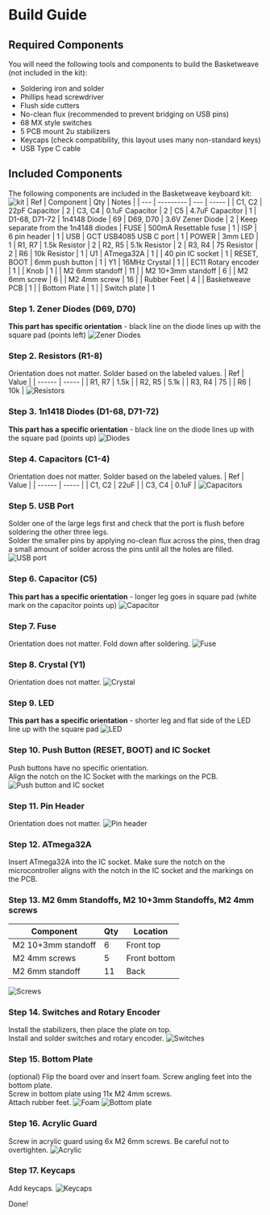 # Build Guide

## Required Components
You will need the following tools and components to build the Basketweave (not included in the kit):
- Soldering iron and solder
- Phillips head screwdriver
- Flush side cutters
- No-clean flux (recommended to prevent bridging on USB pins)
- 68 MX style switches
- 5 PCB mount 2u stabilizers
- Keycaps (check compatibility, this layout uses many non-standard keys)
- USB Type C cable
## Included Components
The following components are included in the Basketweave keyboard kit:
![kit](https://i.imgur.com/a4ZWz0k.jpg)
| Ref     | Component              | Qty | Notes |
| ---     | ---------              | --- | ----- |
| C1, C2  | 22pF Capacitor         | 2 
| C3, C4  | 0.1uF Capacitor        | 2
| C5      | 4.7uF Capacitor        | 1
| D1-68, D71-72   | 1n4148 Diode      | 69
| D69, D70 | 3.6V Zener Diode      | 2  | Keep separate from the 1n4148 diodes
| FUSE    | 500mA Resettable fuse  | 1
| ISP     | 6 pin header           | 1
| USB     | GCT USB4085 USB C port     | 1
| POWER   | 3mm LED                | 1
| R1, R7  | 1.5k Resistor          | 2 
| R2, R5  | 5.1k Resistor          | 2 
| R3, R4  | 75 Resistor            | 2 
| R6      | 10k Resistor           | 1 
| U1      | ATmega32A              | 1
|         | 40 pin IC socket       | 1
| RESET, BOOT | 6mm push button    | 1
| Y1      | 16MHz Crystal          | 1
|         | EC11 Rotary encoder    | 1
|         | Knob                   | 1
|         | M2 6mm standoff        | 11
|         | M2 10+3mm standoff     | 6
|         | M2 6mm screw           | 6
|         | M2 4mm screw           | 16
|         | Rubber Feet            | 4
|         | Basketweave PCB        | 1
|         | Bottom Plate           | 1
|         | Switch plate           | 1

### Step 1. Zener Diodes (D69, D70)
**This part has specific orientation** - black line on the diode lines up with the square pad (points left)
![Zener Diodes](https://i.imgur.com/sDhJDcs.jpg)

### Step 2. Resistors (R1-8)
Orientation does not matter. Solder based on the labeled values.
| Ref    | Value |
| ------ | ----- |
| R1, R7 | 1.5k  |
| R2, R5 | 5.1k  |
| R3, R4 | 75    |
| R6     | 10k   |
![Resistors](https://i.imgur.com/sZXMwDM.jpg)

### Step 3. 1n1418 Diodes (D1-68, D71-72)
**This part has a specific orientation** - black line on the diode lines up with the square pad (points up)
![Diodes](https://i.imgur.com/tWNR7mo.jpg)

### Step 4. Capacitors (C1-4)
Orientation does not matter. Solder based on the labeled values.
| Ref    | Value |
| ------ | ----- |
| C1, C2 | 22uF  |
| C3, C4 | 0.1uF |
![Capacitors](https://i.imgur.com/jzcZJQy.jpg)

### Step 5. USB Port
Solder one of the large legs first and check that the port is flush before soldering the other three legs. \
Solder the smaller pins by applying no-clean flux across the pins, then drag a small amount of solder across the pins until all the holes are filled.
![USB port](https://i.imgur.com/MObHtyP.jpg)

### Step 6. Capacitor (C5)
**This part has a specific orientation** - longer leg goes in square pad (white mark on the capacitor points up)
![Capacitor](https://i.imgur.com/ckbCSdM.jpg)

### Step 7. Fuse
Orientation does not matter. Fold down after soldering.
![Fuse](https://i.imgur.com/f7a9ctk.jpg)

### Step 8. Crystal (Y1)
Orientation does not matter.
![Crystal](https://i.imgur.com/ZtVHVa6.jpg)

### Step 9. LED
**This part has a specific orientation** - shorter leg and flat side of the LED line up with the square pad
![LED](https://i.imgur.com/6Xrkr5R.jpg)

### Step 10. Push Button (RESET, BOOT) and IC Socket
Push buttons have no specific orientation. \
Align the notch on the IC Socket with the markings on the PCB. 
![Push button and IC socket](https://i.imgur.com/4VjGMYQ.jpg)

### Step 11. Pin Header
Orientation does not matter. 
![Pin header](https://i.imgur.com/YeHUMEr.jpg)

### Step 12. ATmega32A
Insert ATmega32A into the IC socket. Make sure the notch on the microcontroller aligns with the notch in the IC socket and the markings on the PCB.

### Step 13. M2 6mm Standoffs, M2 10+3mm Standoffs, M2 4mm screws
| Component          | Qty | Location     |
| ------------------ | --- | ------------ |
| M2 10+3mm standoff | 6   | Front top    |
| M2 4mm screws      | 5   | Front bottom |
| M2 6mm standoff    | 11  | Back         |
![Screws](https://i.imgur.com/ct2fOHf.jpg)

### Step 14. Switches and Rotary Encoder
Install the stabilizers, then place the plate on top. \
Install and solder switches and rotary encoder.
![Switches](https://i.imgur.com/RPVrxVe.jpg)

### Step 15. Bottom Plate
(optional) Flip the board over and insert foam. Screw angling feet into the bottom plate. \
Screw in bottom plate using 11x M2 4mm screws. \
Attach rubber feet.
![Foam](https://i.imgur.com/xpAeSvs.jpg)
![Bottom plate](https://i.imgur.com/cKc79vs.jpg)

### Step 16. Acrylic Guard
Screw in acrylic guard using 6x M2 6mm screws. Be careful not to overtighten.
![Acrylic](https://i.imgur.com/5vpsVVl.jpg)

### Step 17. Keycaps
Add keycaps.
![Keycaps](https://i.imgur.com/MdegVJQ.jpg)

Done!

